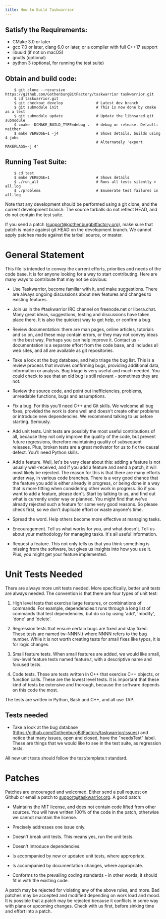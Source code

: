 ```yaml
---
title: How to Build Taskwarrior
---
```


## Satisfy the Requirements:
 * CMake 3.0 or later
 * gcc 7.0 or later, clang 6.0 or later, or a compiler with full C++17 support
 * libuuid (if not on macOS)
 * gnutls (optional)
 * python 3 (optional, for running the test suite)

## Obtain and build code:
```
    $ git clone --recursive https://github.com/GothenburgBitFactory/taskwarrior taskwarrior.git
    $ cd taskwarrior.git
    $ git checkout develop               # Latest dev branch
    $ git submodule init                 # This is now done by cmake as a test
    $ git submodule update               # Update the libhsared.git submodule
    $ cmake -DCMAKE_BUILD_TYPE=debug .   # debug or release. Default: neither
    $ make VERBOSE=1 -j4                 # Shows details, builds using 4 jobs
                                         # Alternately 'export MAKEFLAGS=-j 4'
```
## Running Test Suite:
```
    $ cd test
    $ make VERBOSE=1                     # Shows details
    $ ./run_all                          # Runs all tests silently > all.log
    $ ./problems                         # Enumerate test failures in all.log
```

Note that any development should be performed using a git clone, and the current development branch.
The source tarballs do not reflect HEAD, and do not contain the test suite.

If you send a patch (support@gothenburgbitfactory.org), make sure that patch is made against git HEAD on the development branch.
We cannot apply patches made against the tarball source, or master.


# General Statement

This file is intended to convey the current efforts, priorities and needs of the code base.
It is for anyone looking for a way to start contributing.
Here are many ways to contribute that may not be obvious:

  * Use Taskwarrior, become familiar with it, and make suggestions.
    There are always ongoing discussions about new features and changes to existing features.

  * Join us in the #taskwarrior IRC channel on freenode.net or libera.chat.
    Many great ideas, suggestions, testing and discussions have taken place there.
    It is also the quickest way to get help, or confirm a bug.

  * Review documentation: there are man pages, online articles, tutorials and so on, and these may contain errors, or they may not convey ideas in the best way.
    Perhaps you can help improve it.
    Contact us - documentation is a separate effort from the code base, and includes all web sites, and all are available as git repositories.

  * Take a look at the bug database, and help triage the bug list.
    This is a review process that involves confirming bugs, providing additional data, information or analysis.
    Bug triage is very useful and much needed.
    You could check to see that an old bug is still relevant - sometimes they are not.

  * Review the source code, and point out inefficiencies, problems, unreadable functions, bugs and assumptions.

  * Fix a bug.
    For this you'll need C++ and Git skills.
    We welcome all bug fixes, provided the work is done well and doesn't create other problems or introduce new dependencies.
    We recommend talking to us before starting.
    Seriously.

  * Add unit tests.
    Unit tests are possibly the most useful contributions of all, because they not only improve the quality of the code, but prevent future regressions, therefore maintaining quality of subsequent releases.
    Plus, broken tests are a great motivator for us to fix the causal defect.
    You'll need Python skills.

  * Add a feature.
    Well, let's be very clear about this: adding a feature is not usually well-received, and if you add a feature and send a patch, it will most likely be rejected.
    The reason for this is that there are many efforts under way, in various code branches.
    There is a very good chance that the feature you add is either already in progress, or being done in a way that is more fitting when considering other work in progress.
    So if you want to add a feature, please don't.
    Start by talking to us, and find out what is currently under way or planned.
    You might find that we've already rejected such a feature for some very good reasons.
    So please check first, so we don't duplicate effort or waste anyone's time.

  * Spread the word.
    Help others become more effective at managing tasks.

  * Encouragement.
    Tell us what works for you, and what doesn't.
    Tell us about your methodology for managing tasks.
    It's all useful information.

  * Request a feature.
    This not only tells us that you think something is missing from the software, but gives us insights into how you use it.
    Plus, you might get your feature implemented.

# Unit Tests Needed

There are always more unit tests needed.
More specifically, better unit tests are always needed.
The convention is that there are four types of unit test:

  1. High level tests that exercise large features, or combinations of commands.
     For example, dependencies.t runs through a long list of commands that test dependencies, but do so by using 'add', 'modify', 'done' and 'delete'.

  2. Regression tests that ensure certain bugs are fixed and stay fixed.
     These tests are named tw-NNNN.t where NNNN refers to the bug number.
     While it is not worth creating tests for small fixes like typos, it is for logic changes.

  3. Small feature tests.
     When small features are added, we would like small, low-level feature tests named feature.t, with a descriptive name and focused tests.

  4. Code tests.
     These are tests written in C++ that exercise C++ objects, or function calls.
     These are the lowest level tests.
     It is important that these kind of tests be extensive and thorough, because the software depends on this code the most.

The tests are written in Python, Bash and C++, and all use TAP.

## Tests needed

  * Take a look at the bug database (https://github.com/GothenburgBitFactory/taskwarrior/issues) and notice that many issues, open and closed, have the "needsTest" label.
    These are things that we would like to see in the test suite, as regression tests.

All new unit tests should follow the test/template.t standard.

# Patches

Patches are encouraged and welcomed.
Either send a pull request on Github or email a patch to support@taskwarrior.org.
A good patch:

  * Maintains the MIT license, and does not contain code lifted from other sources.
    You will have written 100% of the code in the patch, otherwise we cannot maintain the license.

  * Precisely addresses one issue only.

  * Doesn't break unit tests.
    This means yes, run the unit tests.

  * Doesn't introduce dependencies.

  * Is accompanied by new or updated unit tests, where appropriate.

  * Is accompanied by documentation changes, where appropriate.

  * Conforms to the prevailing coding standards - in other words, it should fit in with the existing code.

A patch may be rejected for violating any of the above rules, and more.
Bad patches may be accepted and modified depending on work load and mood.
It is possible that a patch may be rejected because it conflicts in some way with plans or upcoming changes.
Check with us first, before sinking time and effort into a patch.

